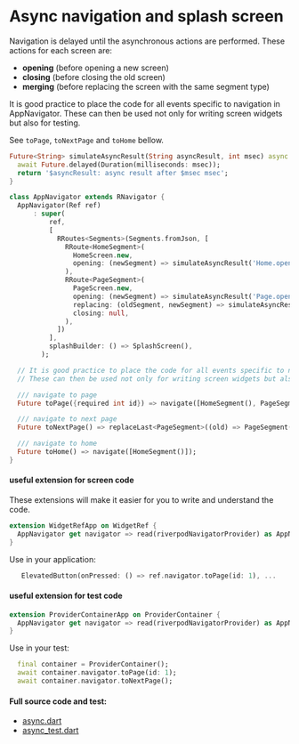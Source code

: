 # Async navigation and splash screen

Navigation is delayed until the asynchronous actions are performed. These actions for each screen are:
- **opening** (before opening a new screen)
- **closing** (before closing the old screen)
- **merging** (before replacing the screen with the same segment type)

It is good practice to place the code for all events specific to navigation in AppNavigator.
These can then be used not only for writing screen widgets but also for testing.

See ```toPage```, ```toNextPage``` and ```toHome``` bellow.

```dart
Future<String> simulateAsyncResult(String asyncResult, int msec) async {
  await Future.delayed(Duration(milliseconds: msec));
  return '$asyncResult: async result after $msec msec';
}

class AppNavigator extends RNavigator {
  AppNavigator(Ref ref)
      : super(
          ref,
          [
            RRoutes<Segments>(Segments.fromJson, [
              RRoute<HomeSegment>(
                HomeScreen.new,
                opening: (newSegment) => simulateAsyncResult('Home.opening', 2000),
              ),
              RRoute<PageSegment>(
                PageScreen.new,
                opening: (newSegment) => simulateAsyncResult('Page.opening', 400),
                replacing: (oldSegment, newSegment) => simulateAsyncResult('Page.replacing', 200),
                closing: null,
              ),
            ])
          ],
          splashBuilder: () => SplashScreen(),
        );

  // It is good practice to place the code for all events specific to navigation in AppNavigator.
  // These can then be used not only for writing screen widgets but also for testing.

  /// navigate to page
  Future toPage({required int id}) => navigate([HomeSegment(), PageSegment(id: id)]);

  /// navigate to next page
  Future toNextPage() => replaceLast<PageSegment>((old) => PageSegment(id: old.id + 1));

  /// navigate to home
  Future toHome() => navigate([HomeSegment()]);
}
```

#### useful extension for screen code

These extensions will make it easier for you to write and understand the code.

```dart
extension WidgetRefApp on WidgetRef {
  AppNavigator get navigator => read(riverpodNavigatorProvider) as AppNavigator;
}
```

Use in your application:

```dart
   ElevatedButton(onPressed: () => ref.navigator.toPage(id: 1), ...
```

#### useful extension for test code

```dart 
extension ProviderContainerApp on ProviderContainer {
  AppNavigator get navigator => read(riverpodNavigatorProvider) as AppNavigator;
}
```

Use in your test:

```dart
  final container = ProviderContainer();
  await container.navigator.toPage(id: 1);
  await container.navigator.toNextPage();
```

#### Full source code and test:

- [async.dart](https://github.com/PavelPZ/riverpod_navigator/blob/main/examples/doc/lib/async.dart)
- [async_test.dart](https://github.com/PavelPZ/riverpod_navigator/blob/main/examples/doc/test/async_test.dart)

